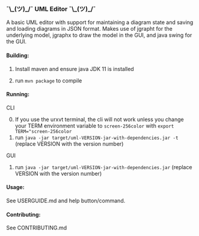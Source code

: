 ### ¯\\\_(ツ)\_/¯ UML Editor ¯\\\_(ツ)\_/¯

A basic UML editor with support for maintaining a diagram state and saving and loading diagrams in JSON format. Makes use of jgrapht for the underlying model, jgraphx to draw the model in the GUI, and java swing for the GUI.

#### Building:

1. Install maven and ensure java JDK 11 is installed

2. run `mvn package` to compile

#### Running:
CLI

0. If you use the urxvt terminal, the cli will not work unless you change your TERM environment variable to `screen-256color` with `export TERM="screen-256color`
1. run `java -jar target/uml-VERSION-jar-with-dependencies.jar -t` (replace VERSION with the version number)

GUI

1. run `java -jar target/uml-VERSION-jar-with-dependencies.jar` (replace VERSION with the version number)

#### Usage:

See USERGUIDE.md and help button/command.

#### Contributing:

See CONTRIBUTING.md
